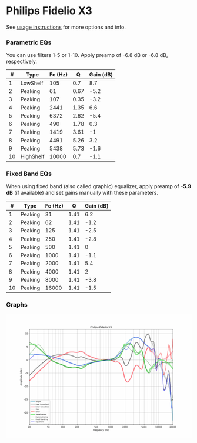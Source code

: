 # Philips Fidelio X3
See [usage instructions](https://github.com/jaakkopasanen/AutoEq#usage) for more options and info.

### Parametric EQs
You can use filters 1-5 or 1-10. Apply preamp of -6.8 dB or -6.8 dB, respectively.

|   # | Type      |   Fc (Hz) |    Q |   Gain (dB) |
|-----|-----------|-----------|------|-------------|
|   1 | LowShelf  |       105 | 0.7  |         8.7 |
|   2 | Peaking   |        61 | 0.67 |        -5.2 |
|   3 | Peaking   |       107 | 0.35 |        -3.2 |
|   4 | Peaking   |      2441 | 1.35 |         6.6 |
|   5 | Peaking   |      6372 | 2.62 |        -5.4 |
|   6 | Peaking   |       490 | 1.78 |         0.3 |
|   7 | Peaking   |      1419 | 3.61 |        -1   |
|   8 | Peaking   |      4491 | 5.26 |         3.2 |
|   9 | Peaking   |      5438 | 5.73 |        -1.6 |
|  10 | HighShelf |     10000 | 0.7  |        -1.1 |

### Fixed Band EQs
When using fixed band (also called graphic) equalizer, apply preamp of **-5.9 dB** (if available) and set gains manually with these parameters.

|   # | Type    |   Fc (Hz) |    Q |   Gain (dB) |
|-----|---------|-----------|------|-------------|
|   1 | Peaking |        31 | 1.41 |         6.2 |
|   2 | Peaking |        62 | 1.41 |        -1.2 |
|   3 | Peaking |       125 | 1.41 |        -2.5 |
|   4 | Peaking |       250 | 1.41 |        -2.8 |
|   5 | Peaking |       500 | 1.41 |         0   |
|   6 | Peaking |      1000 | 1.41 |        -1.1 |
|   7 | Peaking |      2000 | 1.41 |         5.4 |
|   8 | Peaking |      4000 | 1.41 |         2   |
|   9 | Peaking |      8000 | 1.41 |        -3.8 |
|  10 | Peaking |     16000 | 1.41 |        -1.5 |

### Graphs
![](./Philips%20Fidelio%20X3.png)

